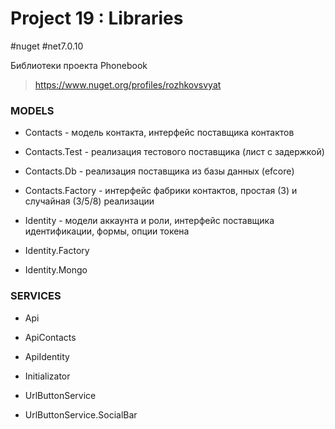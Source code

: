 # Project 19 : Libraries
#nuget #net7.0.10

Библиотеки проекта Phonebook

> https://www.nuget.org/profiles/rozhkovsvyat

### MODELS

* Contacts - модель контакта, интерфейс поставщика контактов

* Contacts.Test - реализация тестового поставщика (лист с задержкой)

* Contacts.Db - реализация поставщика из базы данных (efcore)
  
* Contacts.Factory - интерфейс фабрики контактов, простая (3) и случайная (3/5/8) реализации

* Identity - модели аккаунта и роли, интерфейс поставщика идентификации, формы, опции токена

* Identity.Factory

* Identity.Mongo

### SERVICES

* Api

* ApiContacts

* ApiIdentity

* Initializator

* UrlButtonService

* UrlButtonService.SocialBar
